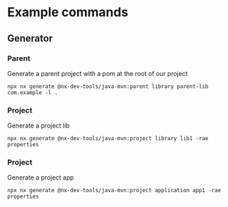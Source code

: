 # Example commands

## Generator
### Parent
Generate a parent project with a pom at the root of our project

```shell
npx nx generate @nx-dev-tools/java-mvn:parent library parent-lib com.example -l .
```

### Project
Generate a project lib

```shell
npx nx generate @nx-dev-tools/java-mvn:project library lib1 -rae properties
```

### Project
Generate a project app

```shell
npx nx generate @nx-dev-tools/java-mvn:project application app1 -rae properties
```
